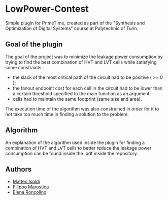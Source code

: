 # LowPower-Contest
Simple plugin for PrimeTime, created as part of the "Synthesis and Optimization of Digital Systems" course at Polytechnic of Turin.

## Goal of the plugin
The goal of the project was to minimize the leakage power consumption by trying to find the best combination of HVT and LVT cells while satisfying some constraints:
- the slack of the most critical path of the circuit had to be positive ( >= 0 );
- the fanout endpoint cost for each cell in the circuit had to be lower than a certain threshold specified to the main function as an argument;
- cells had to maintain the same footprint (same size and area).

The execution time of the algorithm was also constrained in order for it to not take too much time in finding a solution to the problem.

## Algorithm
An explanation of the algorithm used inside the plugin for finding a combination of HVT and LVT cells to better reduce the leakage power consumption can be found inside the .pdf inside the repository.

## Authors 
- [Matteo Isoldi](https://github.com/bOhYee)
- [Filippo Marostica](https://github.com/filippomarostica)
- [Elena Roncolino](https://github.com/elenaroncolino)